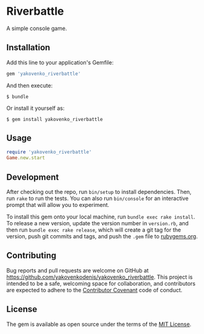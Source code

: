 # Riverbattle
A simple console game.


## Installation

Add this line to your application's Gemfile:

```ruby
gem 'yakovenko_riverbattle'
```

And then execute:

    $ bundle

Or install it yourself as:

    $ gem install yakovenko_riverbattle

## Usage

```ruby
require 'yakovenko_riverbattle'
Game.new.start
```

## Development

After checking out the repo, run `bin/setup` to install dependencies. Then, run `rake` to run the tests. You can also run `bin/console` for an interactive prompt that will allow you to experiment.

To install this gem onto your local machine, run `bundle exec rake install`. To release a new version, update the version number in `version.rb`, and then run `bundle exec rake release`, which will create a git tag for the version, push git commits and tags, and push the `.gem` file to [rubygems.org](https://rubygems.org).

## Contributing

Bug reports and pull requests are welcome on GitHub at https://github.com/yakovenkodenis/yakovenko_riverbattle. This project is intended to be a safe, welcoming space for collaboration, and contributors are expected to adhere to the [Contributor Covenant](contributor-covenant.org) code of conduct.


## License

The gem is available as open source under the terms of the [MIT License](http://opensource.org/licenses/MIT).
